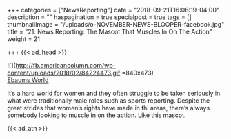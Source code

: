+++
categories = ["NewsReporting"]
date = "2018-09-21T16:06:19-04:00"
description = ""
haspagination = true
specialpost = true
tags = []
thumbnailImage = "/uploads/o-NOVEMBER-NEWS-BLOOPER-facebook.jpg"
title = "21. News Reporting: The Mascot That Muscles In On The Action"
weight = 21

+++
{{< ad_head >}}

![](http://fb.americancolumn.com/wp-content/uploads/2018/02/84224473.gif =840x473)  
[Ebaums World](http://www.ebaumsworld.com/pictures/34-of-the-best-of-sports-and-news-videobombs/84224448/)  

It’s a hard world for women and they often struggle to be taken seriously in what were traditionally male roles such as sports reporting. Despite the great strides that women’s rights have made in thi areas, there’s always somebody looking to muscle in on the action. Like this mascot.

{{< ad_atn >}}
